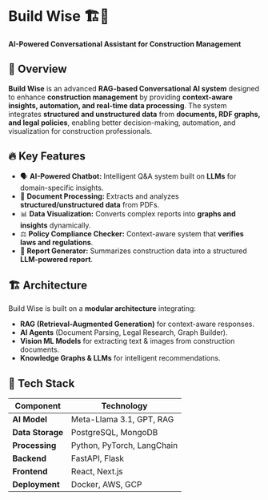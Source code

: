 # Build Wise 🏗️🚀  
**AI-Powered Conversational Assistant for Construction Management**  

## 📌 Overview  
**Build Wise** is an advanced **RAG-based Conversational AI system** designed to enhance **construction management** by providing **context-aware insights, automation, and real-time data processing**. The system integrates **structured and unstructured data** from **documents, RDF graphs, and legal policies**, enabling better decision-making, automation, and visualization for construction professionals.  

## 🔥 Key Features  
- 🗣️ **AI-Powered Chatbot:** Intelligent Q&A system built on **LLMs** for domain-specific insights.  
- 📑 **Document Processing:** Extracts and analyzes **structured/unstructured data** from PDFs.  
- 📊 **Data Visualization:** Converts complex reports into **graphs and insights** dynamically.  
- ⚖️ **Policy Compliance Checker:** Context-aware system that **verifies laws and regulations**.  
- 📜 **Report Generator:** Summarizes construction data into a structured **LLM-powered report**.  

## 🏗️ Architecture  
Build Wise is built on a **modular architecture** integrating:  
- **RAG (Retrieval-Augmented Generation)** for context-aware responses.  
- **AI Agents** (Document Parsing, Legal Research, Graph Builder).  
- **Vision ML Models** for extracting text & images from construction documents.  
- **Knowledge Graphs & LLMs** for intelligent recommendations.  

## 🚀 Tech Stack  
| Component       | Technology |
|----------------|------------|
| **AI Model** | Meta-Llama 3.1, GPT, RAG |
| **Data Storage** | PostgreSQL, MongoDB |
| **Processing** | Python, PyTorch, LangChain |
| **Backend** | FastAPI, Flask |
| **Frontend** | React, Next.js |
| **Deployment** | Docker, AWS, GCP |

